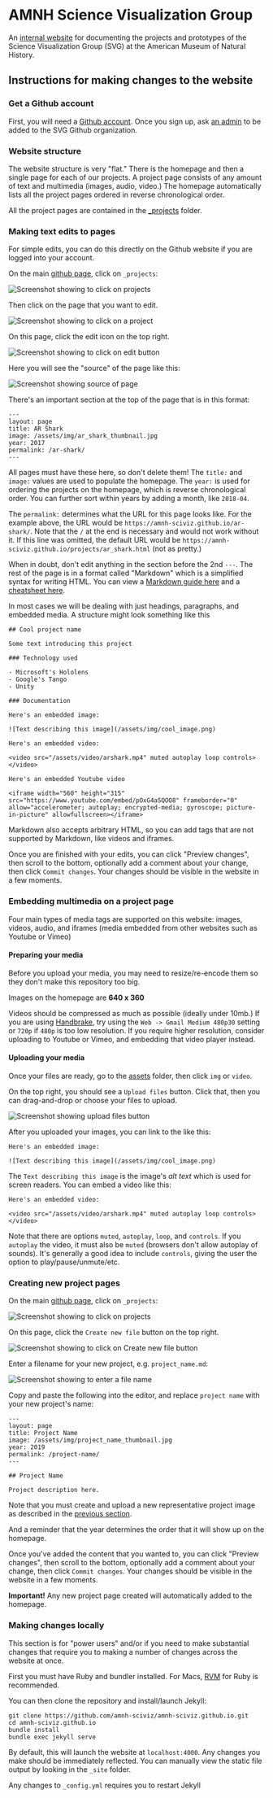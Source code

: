 # AMNH Science Visualization Group

An [internal website](https://amnh-sciviz.github.io/) for documenting the projects and prototypes of the Science Visualization Group (SVG) at the American Museum of Natural History.

## Instructions for making changes to the website

### Get a Github account

First, you will need a [Github account](https://github.com/). Once you sign up, ask [an admin](https://github.com/orgs/amnh-sciviz/people) to be added to the SVG Github organization.

### Website structure

The website structure is very "flat." There is the homepage and then a single page for each of our projects.  A project page consists of any amount of text and multimedia (images, audio, video.) The homepage automatically lists all the project pages ordered in reverse chronological order.

All the project pages are contained in the [_projects](https://github.com/amnh-sciviz/amnh-sciviz.github.io/tree/master/_projects) folder.

### Making text edits to pages

For simple edits, you can do this directly on the Github website if you are logged into your account.

On the main [github page](https://github.com/amnh-sciviz/amnh-sciviz.github.io), click on `_projects`:

![Screenshot showing to click on projects](https://raw.githubusercontent.com/amnh-sciviz/amnh-sciviz.github.io/master/assets/img/docs/edit_page_step01.png)

Then click on the page that you want to edit.

![Screenshot showing to click on a project](https://raw.githubusercontent.com/amnh-sciviz/amnh-sciviz.github.io/master/assets/img/docs/edit_page_step02.png)

On this page, click the edit icon on the top right.

![Screenshot showing to click on edit button](https://raw.githubusercontent.com/amnh-sciviz/amnh-sciviz.github.io/master/assets/img/docs/edit_page_step03.png)

Here you will see the "source" of the page like this:

![Screenshot showing source of page](https://raw.githubusercontent.com/amnh-sciviz/amnh-sciviz.github.io/master/assets/img/docs/edit_page_step04.png)

There's an important section at the top of the page that is in this format:

```
---
layout: page
title: AR Shark
image: /assets/img/ar_shark_thumbnail.jpg
year: 2017
permalink: /ar-shark/
---
```

All pages must have these here, so don't delete them! The `title:` and `image:` values are used to populate the homepage. The `year:` is used for ordering the projects on the homepage, which is reverse chronological order. You can further sort within years by adding a month, like `2018-04`.

The `permalink:` determines what the URL for this page looks like. For the example above, the URL would be `https://amnh-sciviz.github.io/ar-shark/`.  Note that the `/` at the end is necessary and would not work without it. If this line was omitted, the default URL would be `https://amnh-sciviz.github.io/projects/ar_shark.html` (not as pretty.)

When in doubt, don't edit anything in the section before the 2nd `---`.  The rest of the page is in a format called "Markdown" which is a simplified syntax for writing HTML. You can view a [Markdown guide here](https://guides.github.com/features/mastering-markdown/) and a [cheatsheet here](https://github.com/adam-p/markdown-here/wiki/Markdown-Cheatsheet).

In most cases we will be dealing with just headings, paragraphs, and embedded media. A structure might look something like this

```
## Cool project name

Some text introducing this project

### Technology used

- Microsoft's Hololens
- Google's Tango
- Unity

### Documentation

Here's an embedded image:

![Text describing this image](/assets/img/cool_image.png)

Here's an embedded video:

<video src="/assets/video/arshark.mp4" muted autoplay loop controls></video>

Here's an embedded Youtube video

<iframe width="560" height="315" src="https://www.youtube.com/embed/pOxG4aSQOO8" frameborder="0" allow="accelerometer; autoplay; encrypted-media; gyroscope; picture-in-picture" allowfullscreen></iframe>
```

Markdown also accepts arbitrary HTML, so you can add tags that are not supported by Markdown, like videos and iframes.

Once you are finished with your edits, you can click "Preview changes", then scroll to the bottom, optionally add a comment about your change, then click `Commit changes`.  Your changes should be visible in the website in a few moments.

### Embedding multimedia on a project page

Four main types of media tags are supported on this website: images, videos, audio, and iframes (media embedded from other websites such as Youtube or Vimeo)

#### Preparing your media

Before you upload your media, you may need to resize/re-encode them so they don't make this repository too big.

Images on the homepage are **640 x 360**

Videos should be compressed as much as possible (ideally under 10mb.)  If you are using [Handbrake](https://handbrake.fr/), try using the `Web -> Gmail Medium 480p30` setting or `720p` if `480p` is too low resolution. If you require higher resolution, consider uploading to Youtube or Vimeo, and embedding that video player instead.

#### Uploading your media

Once your files are ready, go to the [assets](https://github.com/amnh-sciviz/amnh-sciviz.github.io/tree/master/assets) folder, then click `img` or `video`.

On the top right, you should see a `Upload files` button. Click that, then you can drag-and-drop or choose your files to upload.

![Screenshot showing upload files button](https://raw.githubusercontent.com/amnh-sciviz/amnh-sciviz.github.io/master/assets/img/docs/upload_files.png)

After you uploaded your images, you can link to the like this:

```
Here's an embedded image:

![Text describing this image](/assets/img/cool_image.png)
```

The `Text describing this image` is the image's _alt text_ which is used for screen readers.  You can embed a video like this:

```
Here's an embedded video:

<video src="/assets/video/arshark.mp4" muted autoplay loop controls></video>
```

Note that there are options `muted`, `autoplay`, `loop`, and `controls`. If you `autoplay` the video, it must also be `muted` (browsers don't allow autoplay of sounds).  It's generally a good idea to include `controls`, giving the user the option to play/pause/unmute/etc.

### Creating new project pages

On the main [github page](https://github.com/amnh-sciviz/amnh-sciviz.github.io), click on `_projects`:

![Screenshot showing to click on projects](https://raw.githubusercontent.com/amnh-sciviz/amnh-sciviz.github.io/master/assets/img/docs/edit_page_step01.png)

On this page, click the `Create new file` button on the top right.

![Screenshot showing to click on Create new file button](https://raw.githubusercontent.com/amnh-sciviz/amnh-sciviz.github.io/master/assets/img/docs/create_new_step01.png)

Enter a filename for your new project, e.g. `project_name.md`:

![Screenshot showing to enter a file name](https://raw.githubusercontent.com/amnh-sciviz/amnh-sciviz.github.io/master/assets/img/docs/create_new_step02.png)

Copy and paste the following into the editor, and replace `project name` with your new project's name:

```
---
layout: page
title: Project Name
image: /assets/img/project_name_thumbnail.jpg
year: 2019
permalink: /project-name/
---

## Project Name

Project description here.
```

Note that you must create and upload a new representative project image as described in the [previous section](#Preparing-your-media).

And a reminder that the year determines the order that it will show up on the homepage.

Once you've added the content that you wanted to, you can click "Preview changes", then scroll to the bottom, optionally add a comment about your change, then click `Commit changes`.  Your changes should be visible in the website in a few moments.

**Important!** Any new project page created will automatically added to the homepage.

### Making changes locally

This section is for "power users" and/or if you need to make substantial changes that require you to making a number of changes across the website at once.

First you must have Ruby and bundler installed. For Macs, [RVM](https://rvm.io/rvm/install) for Ruby is recommended.

You can then clone the repository and install/launch Jekyll:

```
git clone https://github.com/amnh-sciviz/amnh-sciviz.github.io.git
cd amnh-sciviz.github.io
bundle install
bundle exec jekyll serve
```

By default, this will launch the website at `localhost:4000`.  Any changes you make should be immediately reflected.  You can manually view the static file output by looking in the `_site` folder.

Any changes to `_config.yml` requires you to restart Jekyll
